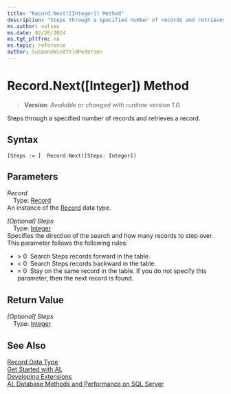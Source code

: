 ```yaml
---
title: "Record.Next([Integer]) Method"
description: "Steps through a specified number of records and retrieves a record."
ms.author: solsen
ms.date: 02/26/2024
ms.tgt_pltfrm: na
ms.topic: reference
author: SusanneWindfeldPedersen
---
```

[//]: # (START>DO_NOT_EDIT)
[//]: # (IMPORTANT:Do not edit any of the content between here and the END>DO_NOT_EDIT.)
[//]: # (Any modifications should be made in the .xml files in the ModernDev repo.)
# Record.Next([Integer]) Method
> **Version**: _Available or changed with runtime version 1.0._

Steps through a specified number of records and retrieves a record.


## Syntax
```AL
[Steps := ]  Record.Next([Steps: Integer])
```
## Parameters
*Record*  
&emsp;Type: [Record](record-data-type.md)  
An instance of the [Record](record-data-type.md) data type.  

*[Optional] Steps*  
&emsp;Type: [Integer](../integer/integer-data-type.md)  
Specifies the direction of the search and how many records to step over. This parameter follows the following rules:
-   \> 0  Search Steps records forward in the table.
-   \< 0  Search Steps records backward in the table.
-   = 0  Stay on the same record in the table.
If you do not specify this parameter, then the next record is found.  


## Return Value
*[Optional] Steps*  
&emsp;Type: [Integer](../integer/integer-data-type.md)  



[//]: # (IMPORTANT: END>DO_NOT_EDIT)
## See Also
[Record Data Type](record-data-type.md)  
[Get Started with AL](../../devenv-get-started.md)  
[Developing Extensions](../../devenv-dev-overview.md)  
[AL Database Methods and Performance on SQL Server](../../../administration/optimize-sql-al-Database-methods-and-performance-on-server.md)  